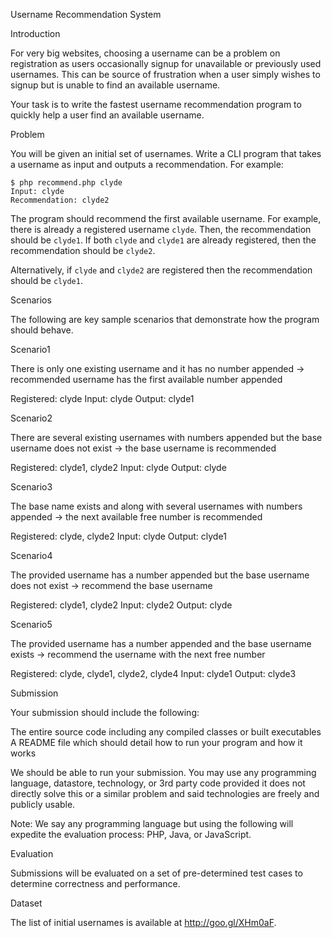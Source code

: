 Username Recommendation System

Introduction

For very big websites, choosing a username can be a problem on registration as users occasionally signup for unavailable or previously used usernames. This can be source of frustration when a user simply wishes to signup but is unable to find an available username.

Your task is to write the fastest username recommendation program to quickly help a user find an available username.

Problem

You will be given an initial set of usernames. Write a CLI program that takes a username as input and outputs a recommendation. For example:

    $ php recommend.php clyde
    Input: clyde
    Recommendation: clyde2

The program should recommend the first available username. For example, there is already a registered username `clyde`. Then, the recommendation should be `clyde1`. If both `clyde` and `clyde1` are already registered, then the recommendation should be `clyde2`.

Alternatively, if `clyde` and `clyde2` are registered then the recommendation should be `clyde1`.

Scenarios

The following are key sample scenarios that demonstrate how the program should behave.

Scenario1

There is only one existing username and it has no number appended → recommended username has the first available number appended

Registered: clyde
Input: clyde
Output: clyde1

Scenario2

There are several existing usernames with numbers appended but the base username does not exist → the base username is recommended

Registered: clyde1, clyde2
Input: clyde
Output: clyde

Scenario3

The base name exists and along with several usernames with numbers appended → the next available free number is recommended

Registered: clyde, clyde2
Input: clyde
Output: clyde1

Scenario4

The provided username has a number appended but the base username does not exist → recommend the base username

Registered: clyde1, clyde2
Input: clyde2
Output: clyde

Scenario5

The provided username has a number appended and the base username exists → recommend the username with the next free number

Registered: clyde, clyde1, clyde2, clyde4
Input: clyde1
Output: clyde3

Submission

Your submission should include the following:

The entire source code including any compiled classes or built executables
A README file which should detail how to run your program and how it works

We should be able to run your submission. You may use any programming language, datastore, technology, or 3rd party code provided it does not directly solve this or a similar problem and said technologies are freely and publicly usable. 

Note: We say any programming language but using the following will expedite the evaluation process: PHP, Java, or JavaScript.

Evaluation

Submissions will be evaluated on a set of pre-determined test cases to determine correctness and performance.

Dataset

The list of initial usernames is available at http://goo.gl/XHm0aF.

